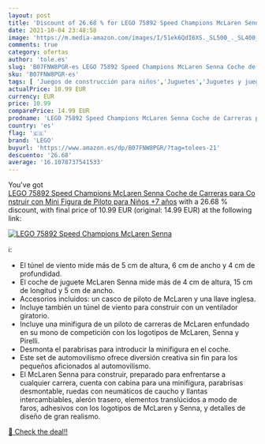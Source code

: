 ```yaml
---
layout: post
title: 'Discount of 26.68 % for LEGO 75892 Speed Champions McLaren Senna'
date: 2021-10-04 23:48:58
image: 'https://m.media-amazon.com/images/I/51ek6QdI6XS._SL500_._SL400_.jpg'
comments: true
category: ofertas
author: 'tole.es'
slug: 'B07FNW8PGR-es LEGO 75892 Speed Champions McLaren Senna Coche de Carreras...'
sku: 'B07FNW8PGR-es'
tags: [ 'Juegos de construcción para niños','Juguetes','Juguetes y juegos','Sets de bloques de construcción','lego', ]
actualPrice: 10.99 EUR
currency: EUR
price: 10.99
comparePrice: 14.99 EUR
prodname: 'LEGO 75892 Speed Champions McLaren Senna Coche de Carreras para Construir con Mini Figura de Piloto para Niños +7 años'
country: 'es'
flag: '🇪🇸'
brand: 'LEGO'
buyurl: 'https://www.amazon.es/dp/B07FNW8PGR/?tag=tolees-21'
descuento: '26.68'
average: '16.1078737541533'
---
```


You've got [LEGO 75892 Speed Champions McLaren Senna Coche de Carreras para Construir con Mini Figura de Piloto para Niños +7 años](https://www.amazon.es/dp/B07FNW8PGR/?tag=tolees-21) with a  26.68 % discount, with final price of 10.99 EUR (original: 14.99 EUR) at the following link:

[![LEGO 75892 Speed Champions McLaren Senna](https://m.media-amazon.com/images/I/51ek6QdI6XS._SL500_._SL400_.jpg)](https://www.amazon.es/dp/B07FNW8PGR/?tag=tolees-21)

ℹ️:

- El túnel de viento mide más de 5 cm de altura, 6 cm de ancho y 4 cm de profundidad.
- El coche de juguete McLaren Senna mide más de 4 cm de altura, 15 cm de longitud y 5 cm de ancho.
- Accesorios incluidos: un casco de piloto de McLaren y una llave inglesa.
- Incluye también un túnel de viento para construir con un ventilador giratorio.
- Incluye una minifigura de un piloto de carreras de McLaren enfundado en su mono de competición con los logotipos de McLaren, Senna y Pirelli.
- Desmonta el parabrisas para introducir la minifigura en el coche.
- Este set de automovilismo ofrece diversión creativa sin fin para los pequeños aficionados al automovilismo.
- El McLaren Senna para construir, preparado para enfrentarse a cualquier carrera, cuenta con cabina para una minifigura, parabrisas desmontable, ruedas con neumáticos de caucho y llantas intercambiables, alerón trasero, elementos translúcidos a modo de faros, adhesivos con los logotipos de McLaren y Senna, y detalles de diseño de gran realismo.

[🛒 Check the deal!!](https://www.amazon.es/dp/B07FNW8PGR/?tag=tolees-21)
